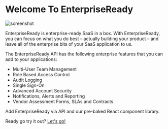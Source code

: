 # Welcome To EnterpriseReady

![screenshot](https://github.com/danigrant/enterprise-docs/raw/master/dash.png)

EnterpriseReady is enterprise-ready SaaS in a box. With EnterpriseReady, you can focus on what you do best – actually building your product – and leave all of the enterprise bits of your SaaS application to us.

The EnterpriseReady API has the following enterprise features that you can add to your applications:
* Multi-User Team Management
* Role Based Access Control
* Audit Logging
* Single Sign-On
* Advanced Account Security
* Notifications, Alerts and Reporting
* Vendor Assessment Forms, SLAs and Contracts

Add EnterpriseReady via API and our pre-baked React component library.

Ready go try it out? [Let's go!](quickstart.md)
